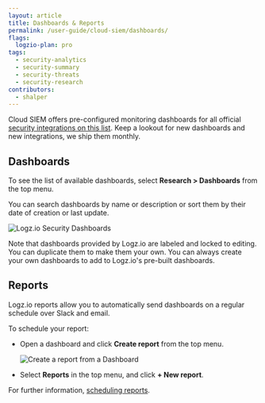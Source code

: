 ```yaml
---
layout: article
title: Dashboards & Reports
permalink: /user-guide/cloud-siem/dashboards/
flags:
  logzio-plan: pro
tags:
  - security-analytics
  - security-summary
  - security-threats
  - security-research
contributors:
  - shalper
---
```


Cloud SIEM offers pre-configured monitoring dashboards for all official [security integrations on this list](/user-guide/cloud-siem/integrations). Keep a lookout for new dashboards and new integrations, we ship them monthly.

## Dashboards

To see the list of available dashboards, select **Research > Dashboards** from the top menu.

You can search dashboards by name or description or sort them by their date of creation or last update.

![Logz.io Security Dashboards](https://dytvr9ot2sszz.cloudfront.net/logz-docs/siem/security-dashboards.png)

Note that dashboards provided by Logz.io are labeled and locked to editing. You can duplicate them to make them your own.
You can always create your own dashboards to add to Logz.io's pre-built dashboards.

## Reports

Logz.io reports allow you to automatically send dashboards on a regular schedule over Slack and email.

To schedule your report:

* Open a dashboard and click **Create report** from the top menu.

  ![Create a report from a Dashboard](https://dytvr9ot2sszz.cloudfront.net/whats-new-announcements/1-click-report1.png)

* Select **Reports** in the top menu, and click **+ New report**.

For further information, [scheduling reports](/user-guide/reports/).